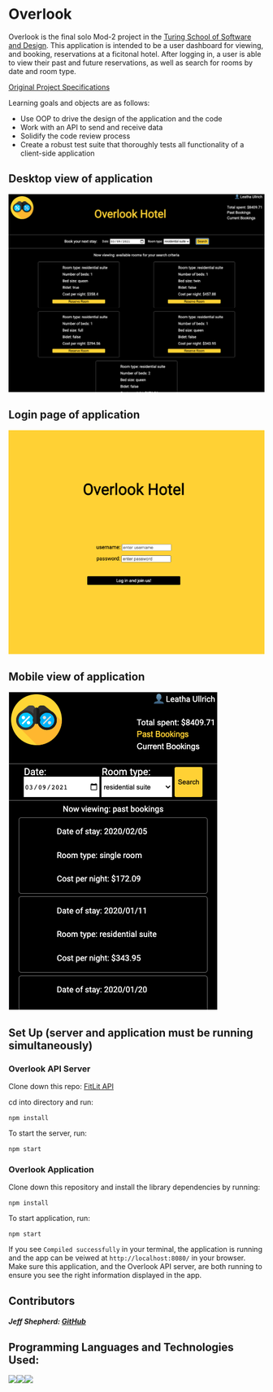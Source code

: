 # Overlook

Overlook is the final solo Mod-2 project in the [Turing School of Software and Design](https://turing.io/). This application is intended to be a user dashboard for viewing, and booking, reservations at a ficitonal hotel. After logging in, a user is able to view their past and future reservations, as well as search for rooms by date and room type. 

[Original Project Specifications](https://frontend.turing.io/projects/overlook.html)

Learning goals and objects are as follows:

- Use OOP to drive the design of the application and the code
- Work with an API to send and receive data
- Solidify the code review process
- Create a robust test suite that thoroughly tests all functionality of a client-side application


## Desktop view of application
![screenshot](./src/images/desktop-view.png)

## Login page of application
![screenshot](./src/images/login-page.png)

## Mobile view of application
![screenshot](./src/images/mobile-view.png)


## Set Up (server and application must be running simultaneously)

### Overlook API Server

Clone down this repo: [FitLit API](https://github.com/turingschool-examples/overlook-api)

cd into directory and run:

```
npm install
```

To start the server, run:

```
npm start
```

### Overlook Application

Clone down this repository and install the library dependencies by running:

```
npm install
```

To start application, run:

```
npm start
```

If you see `Compiled successfully` in your terminal, the application is running and the app can be veiwed at `http://localhost:8080/` in your browser. Make sure this application, and the Overlook API server, are both running to ensure you see the right information displayed in the app.


## Contributors
##### Jeff Shepherd: [GitHub](https://github.com/JeffShepherd)


## Programming Languages and Technologies Used:
 <img src="https://img.shields.io/badge/javascript%20-%23323330.svg?&style=for-the-badge&logo=javascript&logoColor=%23F7DF1E"/><img src="https://img.shields.io/badge/css3%20-%231572B6.svg?&style=for-the-badge&logo=css3&logoColor=white"/><img src="https://img.shields.io/badge/html5%20-%23E34F26.svg?&style=for-the-badge&logo=html5&logoColor=white"/>

